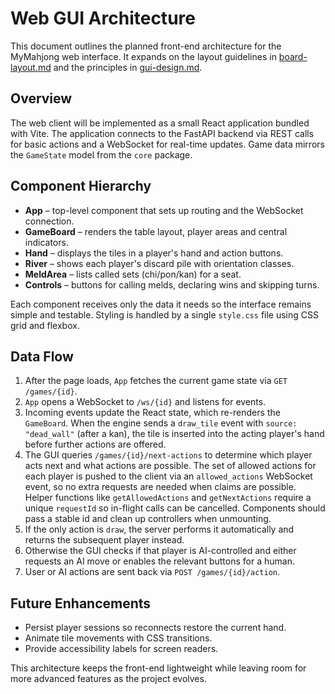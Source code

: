 # Web GUI Architecture

This document outlines the planned front-end architecture for the MyMahjong web interface. It expands on the layout guidelines in [board-layout.md](./board-layout.md) and the principles in [gui-design.md](./gui-design.md).

## Overview

The web client will be implemented as a small React application bundled with Vite. The application connects to the FastAPI backend via REST calls for basic actions and a WebSocket for real-time updates. Game data mirrors the `GameState` model from the `core` package.

## Component Hierarchy

- **App** – top-level component that sets up routing and the WebSocket connection.
- **GameBoard** – renders the table layout, player areas and central indicators.
- **Hand** – displays the tiles in a player's hand and action buttons.
- **River** – shows each player's discard pile with orientation classes.
- **MeldArea** – lists called sets (chi/pon/kan) for a seat.
- **Controls** – buttons for calling melds, declaring wins and skipping turns.

Each component receives only the data it needs so the interface remains simple and testable. Styling is handled by a single `style.css` file using CSS grid and flexbox.

## Data Flow

1. After the page loads, `App` fetches the current game state via `GET /games/{id}`.
2. `App` opens a WebSocket to `/ws/{id}` and listens for events.
3. Incoming events update the React state, which re-renders the `GameBoard`.
   When the engine sends a `draw_tile` event with `source: "dead_wall"` (after a
   kan), the tile is inserted into the acting player's hand before further
   actions are offered.
4. The GUI queries `/games/{id}/next-actions` to determine which player acts next
   and what actions are possible. The set of allowed actions for each player is
   pushed to the client via an `allowed_actions` WebSocket event, so no extra
   requests are needed when claims are possible.
   Helper functions like `getAllowedActions` and `getNextActions` require a
   unique `requestId` so in-flight calls can be cancelled. Components should pass
   a stable id and clean up controllers when unmounting.
5. If the only action is `draw`, the server performs it automatically and returns
   the subsequent player instead.
6. Otherwise the GUI checks if that player is AI-controlled and either requests
   an AI move or enables the relevant buttons for a human.
7. User or AI actions are sent back via `POST /games/{id}/action`.

## Future Enhancements

- Persist player sessions so reconnects restore the current hand.
- Animate tile movements with CSS transitions.
- Provide accessibility labels for screen readers.

This architecture keeps the front-end lightweight while leaving room for more advanced features as the project evolves.
